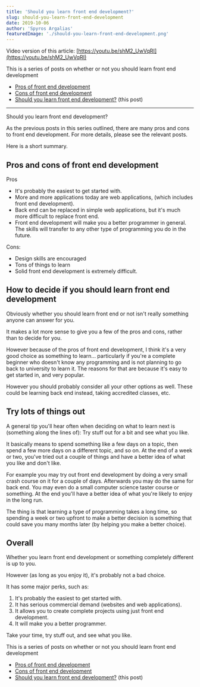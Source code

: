 ```yaml
---
title: 'Should you learn front end development?'
slug: should-you-learn-front-end-development
date: 2019-10-06
author: 'Spyros Argalias'
featuredImage: './should-you-learn-front-end-development.png'
---
```


Video version of this article: [https://youtu.be/shM2_UwVqRI](https://youtu.be/shM2_UwVqRI)

This is a series of posts on whether or not you should learn front end development

- [Pros of front end development](/blog/pros-of-front-end-development/)
- [Cons of front end development](/blog/cons-of-front-end-development/)
- [Should you learn front end development?](/blog/should-you-learn-front-end-development/) (this post)

---

Should you learn front end development?

As the previous posts in this series outlined, there are many pros and cons to front end development. For more details, please see the relevant posts.

Here is a short summary.

## Pros and cons of front end development

Pros

- It's probably the easiest to get started with.
- More and more applications today are web applications, (which includes front end development).
- Back end can be replaced in simple web applications, but it's much more difficult to replace front end.
- Front end development will make you a better programmer in general. The skills will transfer to any other type of programming you do in the future.

Cons:

- Design skills are encouraged
- Tons of things to learn
- Solid front end development is extremely difficult.

## How to decide if you should learn front end development

Obviously whether you should learn front end or not isn't really something anyone can answer for you.

It makes a lot more sense to give you a few of the pros and cons, rather than to decide for you.

However because of the pros of front end development, I think it's a very good choice as something to learn... particularly if you're a complete beginner who doesn't know any programming and is not planning to go back to university to learn it. The reasons for that are because it's easy to get started in, and very popular.

However you should probably consider all your other options as well. These could be learning back end instead, taking accredited classes, etc.

## Try lots of things out

A general tip you'll hear often when deciding on what to learn next is (something along the lines of): Try stuff out for a bit and see what you like.

It basically means to spend something like a few days on a topic, then spend a few more days on a different topic, and so on. At the end of a week or two, you've tried out a couple of things and have a better idea of what you like and don't like.

For example you may try out front end development by doing a very small crash course on it for a couple of days. Afterwards you may do the same for back end. You may even do a small computer science taster course or something. At the end you'll have a better idea of what you're likely to enjoy in the long run.

The thing is that learning a type of programming takes a long time, so spending a week or two upfront to make a better decision is something that could save you many months later (by helping you make a better choice).

## Overall

Whether you learn front end development or something completely different is up to you.

However (as long as you enjoy it), it's probably not a bad choice.

It has some major perks, such as:

1. It's probably the easiest to get started with.
2. It has serious commercial demand (websites and web applications).
3. It allows you to create complete projects using just front end development.
4. It will make you a better programmer.

Take your time, try stuff out, and see what you like.

This is a series of posts on whether or not you should learn front end development

- [Pros of front end development](/blog/pros-of-front-end-development/)
- [Cons of front end development](/blog/cons-of-front-end-development/)
- [Should you learn front end development?](/blog/should-you-learn-front-end-development/) (this post)
